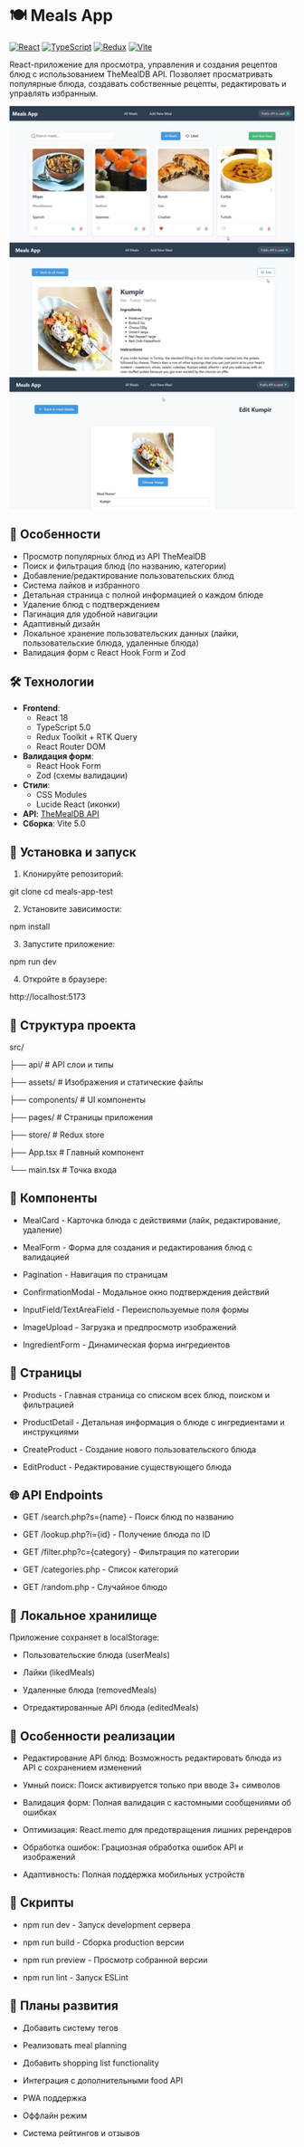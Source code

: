 # 🍽️ Meals App

[![React](https://img.shields.io/badge/React-18-blue)](https://reactjs.org/)
[![TypeScript](https://img.shields.io/badge/TypeScript-5.0-blue)](https://www.typescriptlang.org/)
[![Redux](https://img.shields.io/badge/Redux_Toolkit-1.9-purple)](https://redux-toolkit.js.org/)
[![Vite](https://img.shields.io/badge/Vite-5.0-orange)](https://vitejs.dev/)

React-приложение для просмотра, управления и создания рецептов блюд с использованием TheMealDB API. Позволяет просматривать популярные блюда, создавать собственные рецепты, редактировать и управлять избранным.

![Пример интерфейса](./src/assets/images/Скриншот%2019-08-2025%20202007.jpg)
![Пример карточки](./src/assets/images/Скриншот%2019-08-2025%20202035.jpg)
![Пример редактирования карточки](./src/assets/images/Скриншот%2019-08-2025%20202046.jpg)

## 🌟 Особенности

- Просмотр популярных блюд из API TheMealDB
- Поиск и фильтрация блюд (по названию, категории)
- Добавление/редактирование пользовательских блюд
- Система лайков и избранного
- Детальная страница с полной информацией о каждом блюде
- Удаление блюд с подтверждением
- Пагинация для удобной навигации
- Адаптивный дизайн
- Локальное хранение пользовательских данных (лайки, пользовательские блюда, удаленные блюда)
- Валидация форм с React Hook Form и Zod

## 🛠 Технологии

- **Frontend**:
  - React 18
  - TypeScript 5.0
  - Redux Toolkit + RTK Query
  - React Router DOM
- **Валидация форм**:
  - React Hook Form
  - Zod (схемы валидации)
- **Стили**:
  - CSS Modules
  - Lucide React (иконки)
- **API**: [TheMealDB API](https://www.themealdb.com/)
- **Сборка**: Vite 5.0

## 🚀 Установка и запуск

1. Клонируйте репозиторий:

git clone <repository-url>
cd meals-app-test

2. Установите зависимости:

npm install

3. Запустите приложение:

npm run dev

4. Откройте в браузере:

http://localhost:5173

## 📂 Структура проекта

src/

├── api/ # API слои и типы

├── assets/ # Изображения и статические файлы

├── components/ # UI компоненты

├── pages/ # Страницы приложения

├── store/ # Redux store

├── App.tsx # Главный компонент

└── main.tsx # Точка входа

## 🎨 Компоненты

- MealCard - Карточка блюда с действиями (лайк, редактирование, удаление)

- MealForm - Форма для создания и редактирования блюд с валидацией

- Pagination - Навигация по страницам

- ConfirmationModal - Модальное окно подтверждения действий

- InputField/TextAreaField - Переиспользуемые поля формы

- ImageUpload - Загрузка и предпросмотр изображений

- IngredientForm - Динамическая форма ингредиентов

## 📱 Страницы

- Products - Главная страница со списком всех блюд, поиском и фильтрацией

- ProductDetail - Детальная информация о блюде с ингредиентами и инструкциями

- CreateProduct - Создание нового пользовательского блюда

- EditProduct - Редактирование существующего блюда

## 🌐 API Endpoints

- GET /search.php?s={name} - Поиск блюд по названию

- GET /lookup.php?i={id} - Получение блюда по ID

- GET /filter.php?c={category} - Фильтрация по категории

- GET /categories.php - Список категорий

- GET /random.php - Случайное блюдо

## 💾 Локальное хранилище

Приложение сохраняет в localStorage:

- Пользовательские блюда (userMeals)

- Лайки (likedMeals)

- Удаленные блюда (removedMeals)

- Отредактированные API блюда (editedMeals)

## 🔧 Особенности реализации

- Редактирование API блюд: Возможность редактировать блюда из API с сохранением изменений

- Умный поиск: Поиск активируется только при вводе 3+ символов

- Валидация форм: Полная валидация с кастомными сообщениями об ошибках

- Оптимизация: React.memo для предотвращения лишних ререндеров

- Обработка ошибок: Грациозная обработка ошибок API и изображений

- Адаптивность: Полная поддержка мобильных устройств

## 📝 Скрипты

- npm run dev - Запуск development сервера

- npm run build - Сборка production версии

- npm run preview - Просмотр собранной версии

- npm run lint - Запуск ESLint

## 🎯 Планы развития

- Добавить систему тегов

- Реализовать meal planning

- Добавить shopping list functionality

- Интеграция с дополнительными food API

- PWA поддержка

- Оффлайн режим

- Система рейтингов и отзывов
